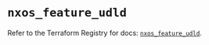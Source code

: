 # `nxos_feature_udld`

Refer to the Terraform Registry for docs: [`nxos_feature_udld`](https://registry.terraform.io/providers/ciscodevnet/nxos/0.5.10/docs/resources/feature_udld).
